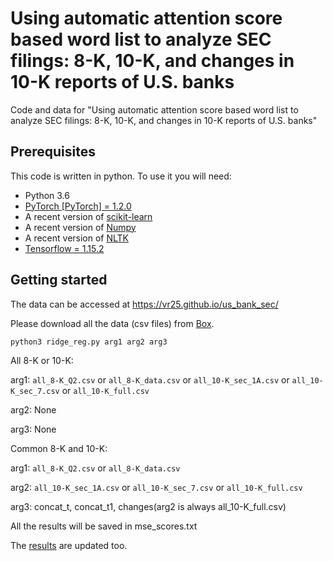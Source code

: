 Using automatic attention score based word list to analyze SEC filings: 8-K, 10-K, and changes in 10-K reports of U.S. banks
===============

Code and data for "Using automatic attention score based word list to analyze SEC filings: 8-K, 10-K, and changes in 10-K reports of U.S. banks"

## Prerequisites
This code is written in python. To use it you will need:
- Python 3.6
- [PyTorch [PyTorch] = 1.2.0](https://pytorch.org/)
- A recent version of [scikit-learn](https://scikit-learn.org/)
- A recent version of [Numpy](http://www.numpy.org)
- A recent version of [NLTK](http://www.nltk.org)
- [Tensorflow = 1.15.2](https://www.tensorflow.org)

## Getting started
The data can be accessed at https://vr25.github.io/us_bank_sec/

Please download all the data (csv files) from [Box](https://rpi.box.com/s/wiofkzqvin7hplraolan5lnt05fgduo6).

```python3 ridge_reg.py arg1 arg2 arg3```

All 8-K or 10-K:

arg1: ```all_8-K_Q2.csv``` or ```all_8-K_data.csv``` or ```all_10-K_sec_1A.csv``` or ```all_10-K_sec_7.csv``` or ```all_10-K_full.csv```

arg2: None

arg3: None


Common 8-K and 10-K:

arg1: ```all_8-K_Q2.csv``` or ```all_8-K_data.csv```

arg2: ```all_10-K_sec_1A.csv``` or ```all_10-K_sec_7.csv``` or ```all_10-K_full.csv```

arg3: concat_t, concat_t1, changes(arg2 is always all_10-K_full.csv)


All the results will be saved in mse_scores.txt


The [results](https://docs.google.com/spreadsheets/d/17ixZNnsLHj0JHHOL2UrT7-I560pL8mA_34mnQmIGcfs/edit?usp=sharing) are updated too.
